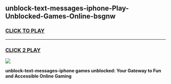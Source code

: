
## unblock-text-messages-iphone-Play-Unblocked-Games-Online-bsgnw
<h3>
<a href="https://premium76.site?title=unblock-text-messages-iphone&ref=25A">CLICK TO PLAY</a></h3>
<hr>

<h3>
<a href="https://premium76.site?title=unblock-text-messages-iphone&ref=25A">CLICK 2 PLAY</a>
  
</h3>

<a href="https://premium76.site?title=unblock-text-messages-iphone&ref=25A"><img src="https://clearcache.store/games.png"></a>


**unblock-text-messages-iphone games unblocked: Your Gateway to Fun and Accessible Online Gaming**
